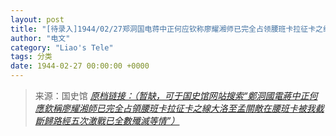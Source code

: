 ```yaml
---
layout: post
title: "[待录入]1944/02/27郑洞国电蒋中正何应钦称廖耀湘师已完全占领腰班卡拉征卡之线大洛至孟关敌在腰班卡被我截断归路经五次激战已全数歼灭等情"
author: "电文"
category: "Liao's Tele"
tags: 分类
date: 1944-02-27 00:00:00 +0000
---
```

> 来源：国史馆 [*原档链接：（暂缺，可于国史馆网站搜索“鄭洞國電蔣中正何應欽稱廖耀湘師已完全占領腰班卡拉征卡之線大洛至孟關敵在腰班卡被我截斷歸路經五次激戰已全數殲滅等情”）*]()
